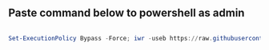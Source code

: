 ## Paste command below to powershell as admin

```powershell

Set-ExecutionPolicy Bypass -Force; iwr -useb https://raw.githubusercontent.com/itzL1m4k/.dotfiles/main/installScript.ps1 | iex

```
